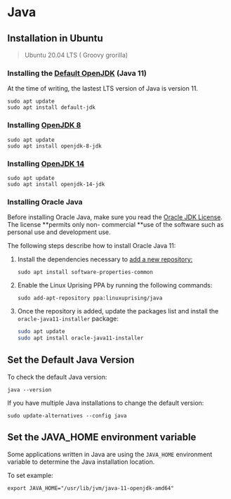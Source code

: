 # Java

## Installation in Ubuntu

> Ubuntu 20.04 LTS ( Groovy grorilla)



### Installing the [Default OpenJDK](https://packages.ubuntu.com/groovy/default-jdk) (Java 11)

At the time of writing, the lastest LTS version of Java is version 11.

```shell
sudo apt update
sudo apt install default-jdk
```

### Installing [OpenJDK 8](https://packages.ubuntu.com/groovy/openjdk-8-jdk)

```shell
sudo apt update
sudo apt install openjdk-8-jdk
```

### Installing [OpenJDK 14](https://packages.ubuntu.com/groovy/openjdk-14-jdk)

```shell
sudo apt update
sudo apt install openjdk-14-jdk
```

### Installing Oracle Java

Before installing Oracle Java, make sure you read the [Oracle JDK License](https://www.oracle.com/downloads/licenses/javase-license1.html). The license **permits only non- commercial **use of the software such as personal use and development use.

The following steps describe how to install Oracle Java 11:

1. Install the dependencies necessary to [add a new repository:](https://linuxize.com/post/how-to-add-apt-repository-in-ubuntu/) 

   ```shell
   sudo apt install software-properties-common
   ```

2. Enable the Linux Uprising PPA by running the following commands:

   ```shell
   sudo add-apt-repository ppa:linuxuprising/java
   ```

3. Once the repository is added, update the packages list and install the `oracle-java11-installer` package:

   ```sh
   sudo apt update
   sudo apt install oracle-java11-installer
   ```

## Set the Default Java Version

To check the default Java version:

```shell
java --version
```

If you have multiple Java installations to change the default version:

```shell
sudo update-alternatives --config java
```

## Set the JAVA_HOME environment variable

Some applications written in Java are using the `JAVA_HOME` environment variable to determine the Java installation location.

To set example:

```shell
export JAVA_HOME="/usr/lib/jvm/java-11-openjdk-amd64"
```

